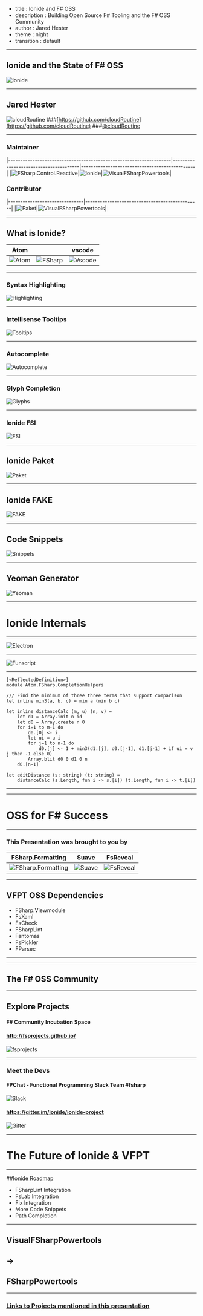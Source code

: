 - title : Ionide and F# OSS
- description : Building Open Source F# Tooling and the F# OSS Community
- author : Jared Hester
- theme : night
- transition : default

***

## Ionide and the State of F# OSS

![Ionide](images/ionide-logo.png)

-------
## Jared Hester

![cloudRoutine](images/cloudRoutine.png)
###[https://github.com/cloudRoutine](https://github.com/cloudRoutine)
###[@cloudRoutine](https://twitter.com/cloudRoutine)


-----

### Maintainer
|-------------------------------------------------------------------|---------------------------------------|-----------------------------------------------|
|![FSharp.Control.Reactive](images/fsharp.control.reactive-logo.png)|![Ionide](images/ionide-logo-small.png)|![VisualFSharpPowertools](images/vfpt-logo.png)|

### Contributor
|-------------------------------|-----------------------------------------------|
|![Paket](images/paket-logo.png)|![VisualFSharpPowertools](images/fake-logo.png)|


***

## What is Ionide?

| Atom                      |                                       | vscode            |
|:-------------------------:|---------------------------------------|:---------------------------:|
|![Atom](images/atom-logo.png)|![FSharp](images/fsharp-logo.png)|![Vscode](images/vscode-logo.png)|

---------

### Syntax Highlighting

![Highlighting](images/syntax-highlighting.png)


----

### Intellisense Tooltips

![Tooltips](http://i.imgur.com/OqWA08g.gif)


---
### Autocomplete

![Autocomplete](http://i.imgur.com/wlesaW5.gif)

-----
### Glyph Completion

![Glyphs](http://i.imgur.com/rsq5ukR.gif)

---
### Ionide FSI

![FSI](http://i.imgur.com/zCmpk1u.gif)

------

## Ionide Paket

![Paket](http://i.imgur.com/Vp9GjuH.gif)

---

## Ionide FAKE

![FAKE](http://i.imgur.com/qMXsHMV.gif)

---

## Code Snippets

![Snippets](http://i.imgur.com/jta19C6.gif)

---

## Yeoman Generator

![Yeoman](http://i.imgur.com/ObskEMT.gif)


***

# Ionide Internals

-----

![Electron](images/electron.png)

----

![Funscript](images/Funscript.png)

----
```
[<ReflectedDefinition>]
module Atom.FSharp.CompletionHelpers

/// Find the minimum of three three terms that support comparison
let inline min3(a, b, c) = min a (min b c)

let inline distanceCalc (m, u) (n, v) =
    let d1 = Array.init n id
    let d0 = Array.create n 0
    for i=1 to m-1 do
        d0.[0] <- i
        let ui = u i
        for j=1 to n-1 do
            d0.[j] <- 1 + min3(d1.[j], d0.[j-1], d1.[j-1] + if ui = v j then -1 else 0)
        Array.blit d0 0 d1 0 n
    d0.[n-1]

let editDistance (s: string) (t: string) =
    distanceCalc (s.Length, fun i -> s.[i]) (t.Length, fun i -> t.[i])
```

----

***

# OSS for F# Success

----

### This Presentation was brought to you by

| FSharp.Formatting   |  Suave  |FsReveal|
|:-------------------:|:-------:|:------:|
| ![FSharp.Formatting](images/FSharp.Formatting-logo-mid.png)|![Suave](images/suave-wide.png)  |![FsReveal](images/FsReveal-logo.png)|

----

## VFPT OSS Dependencies

- FSharp.Viewmodule
- FsXaml
- FsCheck
- FSharpLint
- Fantomas
- FsPickler
- FParsec

-------




***

## The F# OSS Community

-----

## Explore Projects

#### F# Community Incubation Space  
#### http://fsprojects.github.io/
![fsprojects](images/fsprojects-logo.png)

----

### Meet the Devs

#### FPChat - Functional Programming Slack Team #fsharp
![Slack](images/slack-logo.png)

#### https://gitter.im/ionide/ionide-project
![Gitter](images/gitter-logo.png)


***
# The Future of Ionide & VFPT

---

##[Ionide Roadmap](https://github.com/ionide/ionide-fsharp/wiki/Ionide-Roadmap)


- FSharpLint Integration
- FsLab Integration
- Fix Integration
- More Code Snippets
- Path Completion

---

## VisualFSharpPowertools
## ->
## FSharpPowertools


***

### [Links to Projects mentioned in this presentation](https://github.com/cloudRoutine/composeconf2016)

